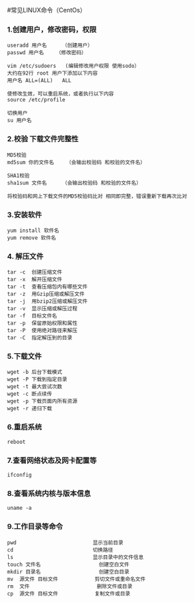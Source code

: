 #常见LINUX命令（CentOs）

###  1.创建用户，修改密码，权限  ###
	useradd 用户名     （创建用户）
	passwd 用户名	  （修改密码）
	
	vim /etc/sudoers   (编辑修改用户权限 使用sodo）
	大约在92行 root 用户下添加以下内容
	用户名	ALL=(ALL)	ALL

	使修改生效，可以重启系统，或者执行以下内容
	source /etc/profile

	切换用户
	su 用户名

### 2.校验 下载文件完整性
	MD5校验
	md5sum 你的文件名    （会输出校验码 和校验的文件名）
 
	SHA1校验
	sha1sum 文件名		（会输出校验码 和校验的文件名）

	将校验码和网上下载文件的MD5校验码比对 相同即完整，错误重新下载再次比对
### 3.安装软件
	yum install 软件名
	yum remove 软件名
### 4. 解压文件
	tar -c	创建压缩文件
	tar -x	解开压缩文件
	tar -t	查看压缩包内有哪些文件
	tar -z	用Gzip压缩或解压文件
	tar -j	用bzip2压缩或解压文件
	tar -v	显示压缩或解压过程
	tar -f	目标文件名
	tar -p	保留原始权限和属性
	tar -P	使用绝对路径来解压
	tar -C	指定解压到的目录
### 5.下载文件
	wget -b	后台下载模式
	wget -P	下载到指定目录
	wget -t 最大尝试次数
	wget -c 断点续传
	wget -p 下载页面内所有资源
	wget -r 递归下载
### 6.重启系统
	reboot
### 7.查看网络状态及网卡配置等
	ifconfig
### 8.查看系统内核与版本信息
	uname -a
### 9.工作目录等命令
	pwd							显示当前目录
	cd							切换路径
	ls							显示目录中的文件信息
	touch 文件名		  			创建空白文件
	mkdir 目录名					创建空白目录
	mv 	源文件 目标文件			剪切文件或重命名文件
	rm 	文件						删除文件或目录
	cp 	源文件 目标文件			复制文件或目录